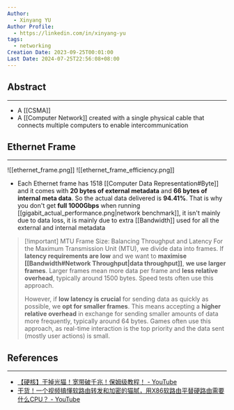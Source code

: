 ```yaml
---
Author:
  - Xinyang YU
Author Profile:
  - https://linkedin.com/in/xinyang-yu
tags:
  - networking
Creation Date: 2023-09-25T00:01:00
Last Date: 2024-07-25T22:56:08+08:00
---
```

## Abstract
---
- A [[CSMA]]
- A [[Computer Network]] created with a single physical cable that connects multiple computers to enable intercommunication


## Ethernet Frame
---
![[ethernet_frame.png]]
![[ethernet_frame_efficiency.png]]

- Each Ethernet frame has 1518 [[Computer Data Representation#Byte]] and it comes with **20 bytes of external metadata** and **66 bytes of internal meta data**. So the actual data delivered is **94.41%**. That is why you don't get **full 1000Gbps** when running [[gigabit_actual_performance.png|network benchmark]], it isn't mainly due to data loss, it is mainly due to extra [[Bandwidth]] used for all the external and internal metadata

>[!important] MTU Frame Size: Balancing Throughput and Latency
> For the Maximum Transmission Unit (MTU), we divide data into frames. If **latency requirements are low** and we want to **maximise [[Bandwidth#Network Throughput|data throughput]]**, **we use larger frames**. Larger frames mean more data per frame and **less relative overhead**, typically around 1500 bytes. Speed tests often use this approach.
> 
> However, if **low latency is crucial** for sending data as quickly as possible, we **opt for smaller frames**. This means accepting a **higher relative overhead** in exchange for sending smaller amounts of data more frequently, typically around 64 bytes. Games often use this approach, as real-time interaction is the top priority and the data sent (mostly user actions) is small.


## References
---
- [【硬核】干掉光猫！宽带破千兆！保姆级教程！ - YouTube](https://youtu.be/ip77XqdPo1M?si=ZtiJgcxQqnLP0fvv)
- [干货！一个视频搞懂软路由转发和加密的猫腻，用X86软路由平替硬路由需要什么CPU？ - YouTube](https://youtu.be/sCFPCtz7Tes?si=URdVsq8k1lP7j7k_)
